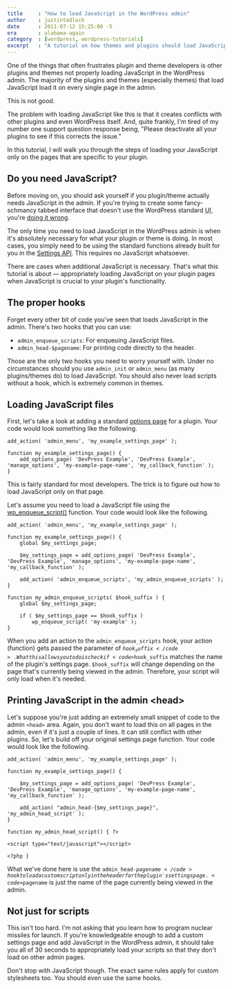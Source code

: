 ```yaml
---
title     : "How to load JavaScript in the WordPress admin"
author    : justintadlock
date      : 2011-07-12 15:25:00 -5
era       : alabama-again
category  : [wordpress, wordpress-tutorials]
excerpt   : "A tutorial on how themes and plugins should load JavaScript only on their settings pages in the WordPress admin."
---
```


One of the things that often frustrates plugin and theme developers is other plugins and themes not properly loading JavaScript in the WordPress admin.  The majority of the plugins and themes (especially themes) that load JavaScript load it on every single page in the admin.

This is not good.

The problem with loading JavaScript like this is that it creates conflicts with other plugins and even WordPress itself.  And, quite frankly, I'm tired of my number one support question response being, "Please deactivate all your plugins to see if this corrects the issue."

In this tutorial, I will walk you through the steps of loading your JavaScript only on the pages that are specific to your plugin.

<h2>Do you need JavaScript?</h2>

Before moving on, you should ask yourself if you plugin/theme actually needs JavaScript in the admin.  If you're trying to create some fancy-schmancy tabbed interface that doesn't use the WordPress standard <abbr title="User Interface">UI</abbr>, you're <a href="http://wpcandy.com/thinks/custom-admin-screens-are-the-worst" title="Custom designed WordPress options screens need to go">doing it wrong</a>.

The only time you need to load JavaScript in the WordPress admin is when it's absolutely necessary for what your plugin or theme is doing.  In most cases, you simply need to be using the standard functions already built for you in the <a href="http://codex.wordpress.org/Settings_API" title="WordPress Codex: Settings API">Settings API</a>.  This requires no JavaScript whatsoever.

There are cases when additional JavaScript is necessary.  That's what this tutorial is about &mdash; appropriately loading JavaScript on your plugin pages when JavaScript is crucial to your plugin's functionality.

<h2>The proper hooks</h2>

Forget every other bit of code you've seen that loads JavaScript in the admin.  There's two hooks that you can use:

<ul>
	<li><code>admin_enqueue_scripts</code>:  For enqueuing JavaScript files.</li>
	<li><code>admin_head-$pagename</code>:  For printing code directly to the header.</li>
</ul>

Those are the only two hooks you need to worry yourself with.  Under no circumstances should you use <code>admin_init</code> or <code>admin_menu</code> (as many plugins/themes do) to load JavaScript.  You should also never load scripts without a hook, which is extremely common in themes.

<h2>Loading JavaScript files</h2>

First, let's take a look at adding a standard <a href="http://codex.wordpress.org/Adding_Administration_Menus" title="WordPress Codex: Adding Administration Menus">options page</a> for a plugin.  Your code would look something like the following.

<pre><code>add_action( 'admin_menu', 'my_example_settings_page' );

function my_example_settings_page() {
	add_options_page( 'DevPress Example', 'DevPress Example', 'manage_options', 'my-example-page-name', 'my_callback_function' );
}</code></pre>

This is fairly standard for most developers.  The trick is to figure out how to load JavaScript only on that page.

Let's assume you need to load a JavaScript file using the <a href="http://codex.wordpress.org/Function_Reference/wp_enqueue_script" title="WordPress Codex: wp_enqueue_script()">wp_enqueue_script()</a> function.  Your code would look like the following.

<pre><code>add_action( 'admin_menu', 'my_example_settings_page' );

function my_example_settings_page() {
	global $my_settings_page;

	$my_settings_page = add_options_page( 'DevPress Example', 'DevPress Example', 'manage_options', 'my-example-page-name', 'my_callback_function' );

	add_action( 'admin_enqueue_scripts', 'my_admin_enqueue_scripts' );
}

function my_admin_enqueue_scripts( $hook_suffix ) {
	global $my_settings_page;

	if ( $my_settings_page == $hook_suffix )
		wp_enqueue_script( 'my-example' );
}</code></pre>

When you add an action to the <code>admin_enqueue_scripts</code> hook, your action (function) gets passed the parameter of <code>$hook_suffix</code>.  What this allows you to do is check if <code>$hook_suffix</code> matches the name of the plugin's settings page.  <code>$hook_suffix</code> will change depending on the page that's currently being viewed in the admin.  Therefore, your script will only load when it's needed.

<h2>Printing JavaScript in the admin &lt;head></h2>

Let's suppose you're just adding an extremely small snippet of code to the admin <code>&lt;head></code> area.  Again, you don't want to load this on all pages in the admin, even if it's just a couple of lines.  It can still conflict with other plugins.  So, let's build off your original settings page function.  Your code would look like the following.

<pre><code>add_action( 'admin_menu', 'my_example_settings_page' );

function my_example_settings_page() {

	$my_settings_page = add_options_page( 'DevPress Example', 'DevPress Example', 'manage_options', 'my-example-page-name', 'my_callback_function' );

	add_action( "admin_head-{$my_settings_page}", 'my_admin_head_script' );
}

function my_admin_head_script() { ?>

&lt;script type="text/javascript">&lt;/script>

&lt;?php }</code></pre>

What we've done here is use the <code>admin_head-$pagename</code> hook to load a custom script only in the header for the plugin's settings page.  <code>$pagename</code> is just the name of the page currently being viewed in the admin.

<h2>Not just for scripts</h2>

This isn't too hard.  I'm not asking that you learn how to program nuclear missiles for launch.  If you're knowledgeable enough to add a custom settings page and add JavaScript in the WordPress admin, it should take you all of 30 seconds to appropriately load your scripts so that they don't load on other admin pages.

Don't stop with JavaScript though.  The exact same rules apply for custom stylesheets too.  You should even use the same hooks.
